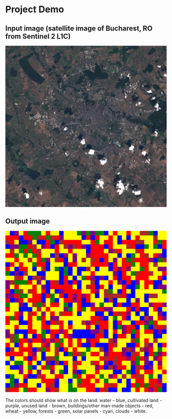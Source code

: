 # Project Demo

## Input image (satellite image of Bucharest, RO from Sentinel 2 L1C)

![Input image](INPUT.png)

## Output image

![Input image](demo.png)

The colors should show what is on the land:
water - blue,
cultivated land - purple,
unused land - brown,
buildings/other man-made objects - red,
wheat - yellow,
forests - green,
solar panels - cyan,
clouds - white.
